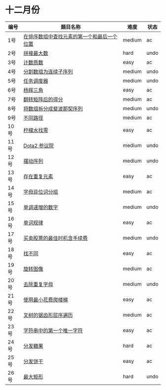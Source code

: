 # 十二月份

**编号**|**题目名称**|**难度**|**状态**
--------|------------|--------|--------
1号|[在排序数组中查找元素的第一个和最后一个位置](./第1题%2034.%20在排序数组中查找元素的第一个和最后一个位置)|medium|ac
2号|[拼接最大数](./第2题%20321.%20拼接最大数)|hard|undo
3号|[计数质数](./第3题%20204.%20计数质数)|easy|ac
4号|[分割数组为连续子序列](./第4题%20659.%20分割数组为连续子序列)|medium|undo
5号|[任务调度器](./第5题%20621.%20任务调度器)|medium|undo
6号|[杨辉三角](./第6题%20118.%20杨辉三角)|easy|ac
7号|[翻转矩阵后的得分](./第7题%20861.%20翻转矩阵后的得分)|medium|ac
8号|[将数组拆分成斐波那契序列](./第8题%20842.%20将数组拆分成斐波那契序列)|medium|undo
9号|[不同路径](./第9题%2062.%20不同路径)|medium|ac
10号|[柠檬水找零](./第10题%20860.%20柠檬水找零)|easy|ac
11号|[Dota2 参议院](./第11题%20649.%20Dota2%20参议院)|medium|undo
12号|[摆动序列](./第12题%20376.%20摆动序列)|medium|undo
13号|[存在重复元素](./第13题%20217.%20存在重复元素)|easy|ac
14号|[字母异位词分组](./第14题%2049.%20字母异位词分组)|medium|ac
15号|[单调递增的数字](./第15题%20738.%20单调递增的数字)|medium|undo
16号|[单词规律](./第16题%20290.%20单词规律)|easy|ac
17号|[买卖股票的最佳时机含手续费](./第17题%20714.%20买卖股票的最佳时机含手续费)|medium|undo
18号|[找不同](./第18题%20389.%20找不同)|easy|ac
19号|[旋转图像](./第19题%2048.%20旋转图像)|medium|ac
20号|[去除重复字母](./第20题%20316.%20去除重复字母)|medium|undo
21号|[使用最小花费爬楼梯](./第21题%20746.%20使用最小花费爬楼梯)|easy|ac
22号|[叉树的锯齿形层序遍历](./第22题%20103.%20叉树的锯齿形层序遍历)|medium|ac
23号|[字符串中的第一个唯一字符](./第23题%20387.%20字符串中的第一个唯一字符)|easy|ac
24号|[分发糖果](./第24题%20135.%20分发糖果)|hard|ac
25号|[分发饼干](./第25题%20455.%20分发饼干)|easy|ac
26号|[最大矩形](./第26题%2085.%20最大矩形)|hard|undo
